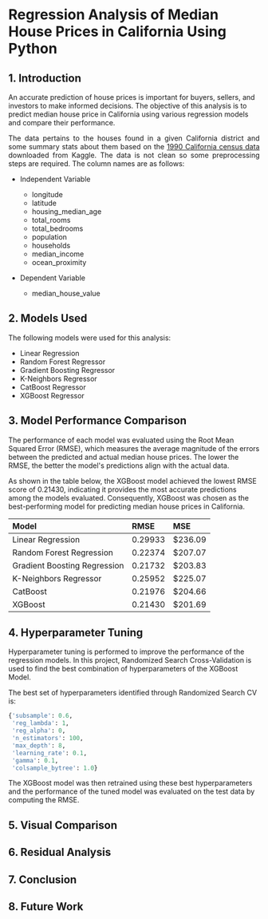 # Regression Analysis of Median House Prices in California Using Python

## 1. Introduction
An accurate prediction of house prices is important for buyers, sellers, and investors to make informed decisions. The objective of this analysis is to predict median house price in California using various regression models and compare their performance.

<div style="text-align: justify">

The data pertains to the houses found in a given California district and some summary stats about them based on the [1990 California census data](https://www.kaggle.com/datasets/camnugent/california-housing-prices) downloaded from Kaggle. The data is not clean so some preprocessing steps are required. The column names are as follows:

- Independent Variable
    - longitude
    - latitude
    - housing_median_age
    - total_rooms
    - total_bedrooms
    - population
    - households
    - median_income
    - ocean_proximity

- Dependent Variable
    - median_house_value

</div>

## 2. Models Used
The following models were used for this analysis:
- Linear Regression
- Random Forest Regressor
- Gradient Boosting Regressor
- K-Neighbors Regressor
- CatBoost Regressor
- XGBoost Regressor

## 3. Model Performance Comparison
The performance of each model was evaluated using the Root Mean Squared Error (RMSE), which measures the average magnitude of the errors between the predicted and actual median house prices. The lower the RMSE, the better the model's predictions align with the actual data.

As shown in the table below, the XGBoost model achieved the lowest RMSE score of 0.21430, indicating it provides the most accurate predictions among the models evaluated. Consequently, XGBoost was chosen as the best-performing model for predicting median house prices in California.

| Model | RMSE    | MSE    |
| :---   | :--- | :--- |
| Linear Regression | 0.29933   | $236.09   |
| Random Forest Regression | 0.22374   | $207.07   |
| Gradient Boosting Regression | 0.21732   | $203.83   |
| K-Neighbors Regressor | 0.25952   | $225.07   |
| CatBoost | 0.21976   | $204.66   |
| XGBoost | 0.21430   | $201.69   |

## 4. Hyperparameter Tuning
Hyperparameter tuning is performed to improve the performance of the regression models. In this project, Randomized Search Cross-Validation is used to find the best combination of hyperparameters of the XGBoost Model.

The best set of hyperparameters identified through Randomized Search CV is:
```python
{'subsample': 0.6,
 'reg_lambda': 1,
 'reg_alpha': 0,
 'n_estimators': 100,
 'max_depth': 8,
 'learning_rate': 0.1,
 'gamma': 0.1,
 'colsample_bytree': 1.0}
```

The XGBoost model was then retrained using these best hyperparameters and the performance of the tuned model was evaluated on the test data by computing the RMSE.

## 5. Visual Comparison



## 6. Residual Analysis



## 7. Conclusion



## 8. Future Work



